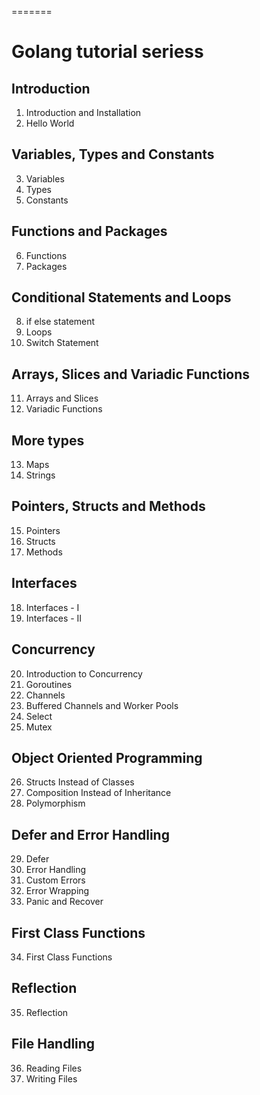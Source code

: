 =======
# Golang tutorial seriess
## Introduction

1. Introduction and Installation
2. Hello World

## Variables, Types and Constants
3. Variables
4. Types
5. Constants

## Functions and Packages
6. Functions
7. Packages

## Conditional Statements and Loops
8. if else statement
9. Loops
10. Switch Statement

## Arrays, Slices and Variadic Functions
11. Arrays and Slices
12. Variadic Functions

## More types
13. Maps
14. Strings

## Pointers, Structs and Methods
15. Pointers
16. Structs
17. Methods

## Interfaces
18. Interfaces - I
19. Interfaces - II

## Concurrency
20. Introduction to Concurrency
21. Goroutines
22. Channels
23. Buffered Channels and Worker Pools
24. Select
25. Mutex

## Object Oriented Programming
26. Structs Instead of Classes
27. Composition Instead of Inheritance
28. Polymorphism

## Defer and Error Handling
29. Defer
30. Error Handling
31. Custom Errors
32. Error Wrapping
33. Panic and Recover

## First Class Functions
34. First Class Functions

## Reflection
35. Reflection

## File Handling
36. Reading Files
37. Writing Files

